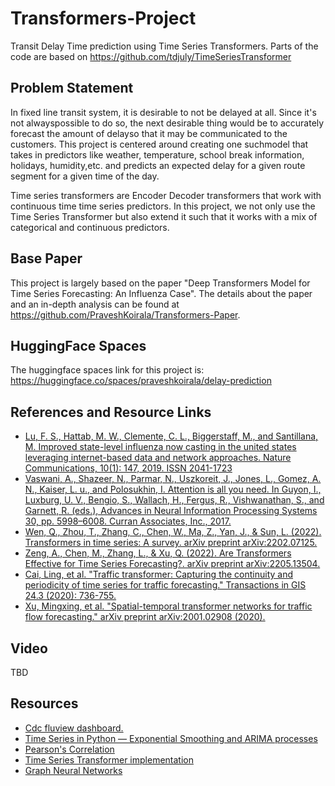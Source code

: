 # Transformers-Project
Transit Delay Time prediction using Time Series Transformers. Parts of the code are based on https://github.com/tdjuly/TimeSeriesTransformer

## Problem Statement
In fixed line transit system, it is desirable to not be delayed at all. Since it's not alwayspossible to do so, the next desirable thing would be to accurately forecast the amount of delayso that it may be communicated to the customers. This project is centered around creating one suchmodel that takes in predictors like weather, temperature, school break information, holidays, humidity,etc. and predicts an expected delay for a given route segment for a given time of the day.

Time series transformers are Encoder Decoder transformers that work with continuous time time series predictors. In this project, we not only use the Time Series Transformer but also extend it such that it works with a mix of categorical and continuous predictors.

## Base Paper
This project is largely based on the paper "Deep Transformers Model for Time Series Forecasting: An Influenza Case". The details about the paper and an in-depth analysis can be found at https://github.com/PraveshKoirala/Transformers-Paper.

## HuggingFace Spaces
The huggingface spaces link for this project is: https://huggingface.co/spaces/praveshkoirala/delay-prediction

## References and Resource Links
- [Lu, F. S., Hattab, M. W., Clemente, C. L., Biggerstaff, M.,
and Santillana, M. Improved state-level influenza now casting in the united states leveraging internet-based data
and network approaches. Nature Communications, 10(1):
147, 2019. ISSN 2041-1723](https://www.nature.com/articles/s41467-018-08082-0/)
- [Vaswani, A., Shazeer, N., Parmar, N., Uszkoreit, J., Jones,
L., Gomez, A. N., Kaiser, L. u., and Polosukhin, I. Attention is all you need. In Guyon, I., Luxburg, U. V., Bengio, S., Wallach, H., Fergus, R., Vishwanathan, S., and
Garnett, R. (eds.), Advances in Neural Information Processing Systems 30, pp. 5998–6008. Curran Associates,
Inc., 2017.](https://arxiv.org/abs/1706.03762)
- [Wen, Q., Zhou, T., Zhang, C., Chen, W., Ma, Z., Yan, J., & Sun, L. (2022). Transformers in time series: A survey. arXiv preprint arXiv:2202.07125.](https://arxiv.org/abs/2202.07125)
- [Zeng, A., Chen, M., Zhang, L., & Xu, Q. (2022). Are Transformers Effective for Time Series Forecasting?. arXiv preprint arXiv:2205.13504.](https://arxiv.org/abs/2205.13504v1)
- [Cai, Ling, et al. "Traffic transformer: Capturing the continuity and periodicity of time series for traffic forecasting." Transactions in GIS 24.3 (2020): 736-755.](https://www.bibsonomy.org/bibtex/0f2bf4e080a39cbe70f099c0de9b0c5f#:~:text=Traffic%20transformer%3A%20Capturing%20the%20continuity%20and%20periodicity%20of,of%20jointly%20modeling%20spatio-temporal%20dependencies%20at%20different%20scales.)
- [Xu, Mingxing, et al. "Spatial-temporal transformer networks for traffic flow forecasting." arXiv preprint arXiv:2001.02908 (2020).](https://arxiv.org/abs/2001.02908)

## Video
TBD

## Resources
- [Cdc fluview dashboard.](https://gis.cdc.gov/grasp/fluview/fluportaldashboard.html)
- [Time Series in Python — Exponential Smoothing and ARIMA processes](https://towardsdatascience.com/time-series-in-python-exponential-smoothing-and-arima-processes-2c67f2a52788)
- [Pearson's Correlation](https://en.wikipedia.org/wiki/Pearson_correlation_coefficient)
- [Time Series Transformer implementation](https://github.com/tdjuly/TimeSeriesTransformer)
- [Graph Neural Networks](https://www.sciencedirect.com/science/article/pii/S2666651021000012)

